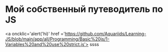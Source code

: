 # Мой собственный путеводитель по JS


<a oncklic='alert('hi)' href ='https://github.com/Aquariids/Learning-JS/blob/main/app/all/Programming/Basic%20js/1-Variables%20and%20use%20strict.js'> ssss </a>

